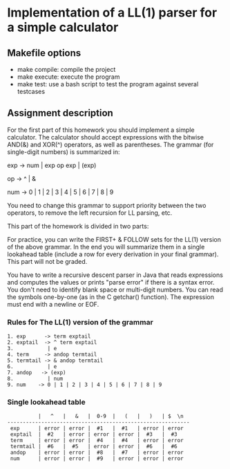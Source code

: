 # Implementation of a LL(1) parser for a simple calculator

## Makefile options

* make compile: compile the project
* make execute: execute the program
* make test: use a bash script to test the program against several testcases


## Assignment description

For the first part of this homework you should implement a simple calculator. The calculator should accept expressions with the bitwise AND(&) and XOR(^) operators, as well as parentheses. The grammar (for single-digit numbers) is summarized in:

exp -> num | exp op exp | (exp)

op -> ^ | &

num -> 0 | 1 | 2 | 3 | 4 | 5 | 6 | 7 | 8 | 9

You need to change this grammar to support priority between the two operators, to remove the left recursion for LL parsing, etc.

This part of the homework is divided in two parts:

For practice, you can write the FIRST+ & FOLLOW sets for the LL(1) version of the above grammar. In the end you will summarize them in a single lookahead table (include a row for every derivation in your final grammar). This part will not be graded.

You have to write a recursive descent parser in Java that reads expressions and computes the values or prints "parse error" if there is a syntax error. You don't need to identify blank space or multi-digit numbers. You can read the symbols one-by-one (as in the C getchar() function). The expression must end with a newline or EOF.


### Rules for The LL(1) version of the grammar
```
1. exp      -> term exptail
2. exptail  -> ^ term exptail
3.           | e
4. term     -> andop termtail
5. termtail -> & andop termtail
6.           | e
7. andop   -> (exp)
8.           | num
9. num    -> 0 | 1 | 2 | 3 | 4 | 5 | 6 | 7 | 8 | 9
```

### Single lookahead table
```
          |   ^   |   &   |  0-9  |   (   |   )   | $  \n 
-----------------------------------------------------------
 exp      | error | error |  #1   |  #1   | error | error 
 exptail  |  #2   | error | error | error |  #3   |  #3   
 term     | error | error |  #4   |  #4   | error | error 
 termtail |  #6   |  #5   | error | error |  #6   |  #6   
 andop    | error | error |  #8   |  #7   | error | error 
 num      | error | error |  #9   | error | error | error 
```

